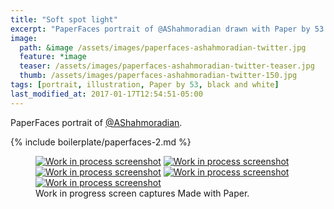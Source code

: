 ```yaml
---
title: "Soft spot light"
excerpt: "PaperFaces portrait of @AShahmoradian drawn with Paper by 53 on an iPad."
image: 
  path: &image /assets/images/paperfaces-ashahmoradian-twitter.jpg 
  feature: *image
  teaser: /assets/images/paperfaces-ashahmoradian-twitter-teaser.jpg
  thumb: /assets/images/paperfaces-ashahmoradian-twitter-150.jpg
tags: [portrait, illustration, Paper by 53, black and white]
last_modified_at: 2017-01-17T12:54:51-05:00
---
```


PaperFaces portrait of [@AShahmoradian](http://twitter.com/AShahmoradian).

{% include boilerplate/paperfaces-2.md %}

<figure class="third">
	<a href="{{ site.url }}/assets/images/paperfaces-ashahmoradian-process-1-lg.jpg"><img src="{{ site.url }}/assets/images/paperfaces-ashahmoradian-process-1-600.jpg" alt="Work in process screenshot"></a>
	<a href="{{ site.url }}/assets/images/paperfaces-ashahmoradian-process-2-lg.jpg"><img src="{{ site.url }}/assets/images/paperfaces-ashahmoradian-process-2-600.jpg" alt="Work in process screenshot"></a>
	<a href="{{ site.url }}/assets/images/paperfaces-ashahmoradian-process-3-lg.jpg"><img src="{{ site.url }}/assets/images/paperfaces-ashahmoradian-process-3-600.jpg" alt="Work in process screenshot"></a>
	<a href="{{ site.url }}/assets/images/paperfaces-ashahmoradian-process-4-lg.jpg"><img src="{{ site.url }}/assets/images/paperfaces-ashahmoradian-process-4-600.jpg" alt="Work in process screenshot"></a>
	<a href="{{ site.url }}/assets/images/paperfaces-ashahmoradian-process-5-lg.jpg"><img src="{{ site.url }}/assets/images/paperfaces-ashahmoradian-process-5-600.jpg" alt="Work in process screenshot"></a>
	<figcaption>Work in progress screen captures Made with Paper.</figcaption>
</figure>
